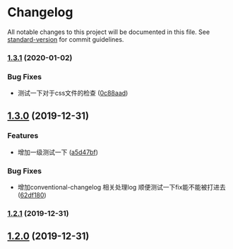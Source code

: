 # Changelog

All notable changes to this project will be documented in this file. See [standard-version](https://github.com/conventional-changelog/standard-version) for commit guidelines.

### [1.3.1](https://github.com/HeiLiu/gitHook/compare/v1.3.0...v1.3.1) (2020-01-02)


### Bug Fixes

* 测试一下对于css文件的检查 ([0c88aad](https://github.com/HeiLiu/gitHook/commit/0c88aad3d8b19a0babd5cc1cceb11f527b16c06a))

## [1.3.0](https://github.com/HeiLiu/gitHook/compare/v1.2.1...v1.3.0) (2019-12-31)


### Features

* 增加一级测试一下 ([a5d47bf](https://github.com/HeiLiu/gitHook/commit/a5d47bfa93916556e0db9f99394a639393c82948))


### Bug Fixes

* 增加conventional-changelog 相关处理log 顺便测试一下fix能不能被打进去 ([62df180](https://github.com/HeiLiu/gitHook/commit/62df1800df7386e8c4c5549cbe5c4b8fad02eb5b))

### [1.2.1](https://github.com/HeiLiu/gitHook/compare/v1.2.0...v1.2.1) (2019-12-31)

## [1.2.0](https://github.com/HeiLiu/gitHook/compare/v1.1.0...v1.2.0) (2019-12-31)
